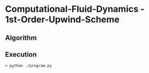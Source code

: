 # Computational-Fluid-Dynamics - 1st-Order-Upwind-Scheme
## Algorithm


## Execution
```
> python ./program.py
```
